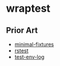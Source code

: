 # wraptest

## Prior Art

- [minimal-fixtures][minimal-fixtures]
- [rstest][rstest]
- [test-env-log][test-env-log]

[minimal-fixtures]: https://github.com/vorner/minimal-fixtures
[rstest]: https://github.com/la10736/rstest
[test-env-log]: https://github.com/d-e-s-o/test-env-log

